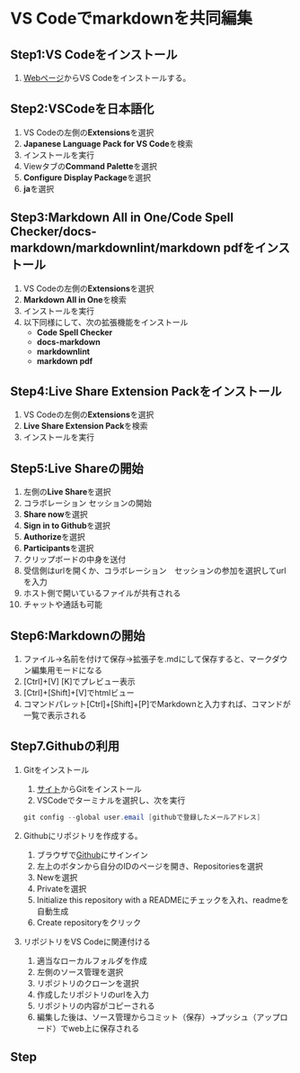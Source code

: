 # VS Codeでmarkdownを共同編集

## Step1:VS Codeをインストール

1. [Webページ](https://azure.microsoft.com/products/visual-studio-code/)からVS Codeをインストールする。

## Step2:VSCodeを日本語化

1. VS Codeの左側の**Extensions**を選択
2. **Japanese Language Pack for VS Code**を検索
3. インストールを実行
4. Viewタブの**Command Palette**を選択
5. **Configure Display Package**を選択
6. **ja**を選択

## Step3:Markdown All in One/Code Spell Checker/docs-markdown/markdownlint/markdown pdfをインストール

1. VS Codeの左側の**Extensions**を選択
2. **Markdown All in One**を検索
3. インストールを実行
4. 以下同様にして、次の拡張機能をインストール
   * **Code Spell Checker**
   * **docs-markdown**
   * **markdownlint**
   * **markdown pdf**

## Step4:Live Share Extension Packをインストール

1. VS Codeの左側の**Extensions**を選択
2. **Live Share Extension Pack**を検索
3. インストールを実行

## Step5:Live Shareの開始

1. 左側の**Live Share**を選択
2. コラボレーション セッションの開始
3. **Share now**を選択
4. **Sign in to Github**を選択
5. **Authorize**を選択
6. **Participants**を選択
7. クリップボードの中身を送付
8. 受信側はurlを開くか、コラボレーション　セッションの参加を選択してurlを入力
9. ホスト側で開いているファイルが共有される
10. チャットや通話も可能

## Step6:Markdownの開始

1. ファイル->名前を付けて保存->拡張子を.mdにして保存すると、マークダウン編集用モードになる
2. [Ctrl]+[V] [K]でプレビュー表示
3. [Ctrl]+[Shift]+[V]でhtmlビュー
4. コマンドパレット[Ctrl]+[Shift]+[P]でMarkdownと入力すれば、コマンドが一覧で表示される

## Step7.Githubの利用

1. Gitをインストール
   1. [サイト](https://git-scm.com/download/win)からGitをインストール
   2. VSCodeでターミナルを選択し、次を実行

   ```PowerShell
   git config --global user.email [githubで登録したメールアドレス]
   ```

2. Githubにリポジトリを作成する。
   1. ブラウザで[Github](https://github.com/login)にサインイン
   2. 左上のボタンから自分のIDのページを開き、Repositoriesを選択
   3. Newを選択
   4. Privateを選択
   5. Initialize this repository with a READMEにチェックを入れ、readmeを自動生成
   6. Create repositoryをクリック
3. リポジトリをVS Codeに関連付ける
   1. 適当なローカルフォルダを作成
   2. 左側のソース管理を選択
   3. リポジトリのクローンを選択
   4. 作成したリポジトリのurlを入力
   5. リポジトリの内容がコピーされる
   6. 編集した後は、ソース管理からコミット（保存）→プッシュ（アップロード）でweb上に保存される

## Step